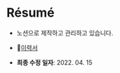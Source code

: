 # Résumé

- 노션으로 제작하고 관리하고 있습니다.

- 🔗[이력서](https://resume-taemo.notion.site)

- **최종 수정 일자**: 2022. 04. 15
